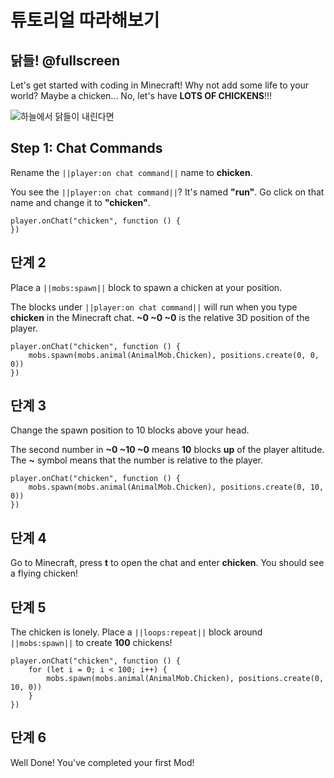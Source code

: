 # 튜토리얼 따라해보기

## 닭들! @fullscreen

Let's get started with coding in Minecraft! Why not add some life to your world? Maybe a chicken... No, let's have **LOTS OF CHICKENS**!!!

![하늘에서 닭들이 내린다면](/static/getting-started/chickenrain.gif)

## Step 1: Chat Commands

Rename the `||player:on chat command||` name to **chicken**.

You see the `||player:on chat command||`? It's named **"run"**. Go click on that name and change it to **"chicken"**.

```block
player.onChat("chicken", function () {
})
```

## 단계 2

Place a `||mobs:spawn||` block to spawn a chicken at your position.

The blocks under `||player:on chat command||` will run when you type **chicken** in the Minecraft chat. **~0 ~0 ~0** is the relative 3D position of the player.

```block
player.onChat("chicken", function () {
    mobs.spawn(mobs.animal(AnimalMob.Chicken), positions.create(0, 0, 0))
})
```

## 단계 3

Change the spawn position to 10 blocks above your head.

The second number in **~0 ~10 ~0** means **10** blocks **up** of the player altitude. The **~** symbol means that the number is relative to the player.

```block
player.onChat("chicken", function () {
    mobs.spawn(mobs.animal(AnimalMob.Chicken), positions.create(0, 10, 0))
})
```

## 단계 4

Go to Minecraft, press **t** to open the chat and enter **chicken**. You should see a flying chicken!

## 단계 5

The chicken is lonely. Place a `||loops:repeat||` block around `||mobs:spawn||` to create **100** chickens!

```block
player.onChat("chicken", function () {
    for (let i = 0; i < 100; i++) {
        mobs.spawn(mobs.animal(AnimalMob.Chicken), positions.create(0, 10, 0))
    }
})
```

## 단계 6

Well Done! You've completed your first Mod!